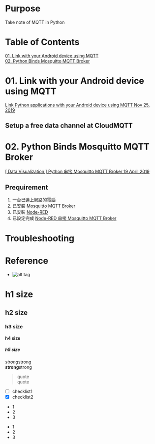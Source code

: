 # Purpose  
Take note of MQTT  in Python 

# Table of Contents  
[01. Link with your Android device using MQTT](#01-link-with-your-android-device-using-mqtt)  
[02. Python Binds Mosquitto MQTT Broker](#02-python-binds-mosquitto-mqtt-broker)


# 01. Link with your Android device using MQTT  
[Link Python applications with your Android device using MQTT Nov 25, 2019](https://towardsdatascience.com/link-python-applications-with-your-android-device-using-mqtt-c8e2c80f6a61)  

## Setup a free data channel at CloudMQTT  

# 02. Python Binds Mosquitto MQTT Broker  
[[ Data Visualization ] Python 串接 Mosquitto MQTT Broker 19 April 2019](https://oranwind.org/-data-visualization-python-chuan-jie-mosquitto-mqtt-broker-2/)  

## Prequirement  
1. 一台已連上網路的電腦  
2. 已安裝 [Mosquitto MQTT Broker](#https://oranwind.org/-mqtt-zai-aws-ec2-an-zhuang-mosquitto/)  
3. 已安裝 [Node-RED](https://oranwind.org/-aws-zai-aws-ec2-an-zhuang-node-red/)  
4. 已設定完成 [Node-RED 串接 Mosquitto MQTT Broker](https://oranwind.org/-mqtt-node-red-she-ding-chuan-jie-mosquitto/)  


# Troubleshooting


# Reference


* []()
![alt tag]()

# h1 size

## h2 size

### h3 size

#### h4 size

##### h5 size

*strong*strong  
**strong**strong  

> quote  
> quote

- [ ] checklist1
- [x] checklist2

* 1
* 2
* 3

- 1
- 2
- 3
